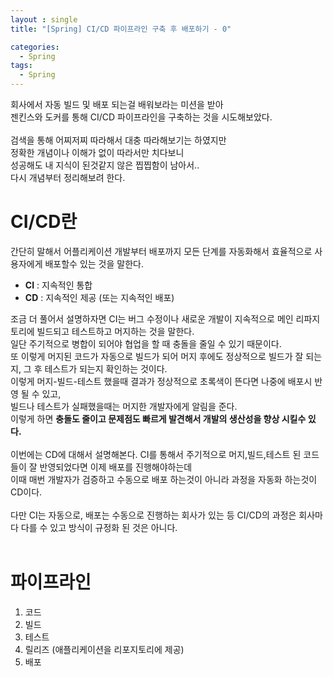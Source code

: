 ```yaml
---
layout : single
title: "[Spring] CI/CD 파이프라인 구축 후 배포하기 - 0"

categories:
  - Spring
tags:
  - Spring
---
```


회사에서 자동 빌드 및 배포 되는걸 배워보라는 미션을 받아<br>젠킨스와 도커를 통해 CI/CD 파이프라인을 구축하는 것을 시도해보았다.<br><br>검색을 통해 어찌저찌 따라해서 대충 따라해보기는 하였지만<br>정확한 개념이나 이해가 없이 따라서만 치다보니<br>성공해도 내 지식이 된것같지 않은 찝찝함이 남아서..<br>다시 개념부터 정리해보려 한다.

# CI/CD란
간단히 말해서 어플리케이션 개발부터 배포까지 모든 단계를 자동화해서 효율적으로 사용자에게 배포할수 있는 것을 말한다.<br>

 - **CI** : 지속적인 통합
 - **CD** : 지속적인 제공 (또는 지속적인 배포)

조금 더 풀어서 설명하자면 CI는 버그 수정이나 새로운 개발이 지속적으로 메인 리파지토리에 빌드되고 테스트하고 머지하는 것을 말한다.<br> 일단 주기적으로 병합이 되어야 협업을 할 때 충돌을 줄일 수 있기 때문이다.<br> 또 이렇게 머지된 코드가 자동으로 빌드가 되어 머지 후에도 정상적으로 빌드가 잘 되는지, 그 후 테스트가 되는지 확인하는 것이다.<br> 이렇게 머지-빌드-테스트 했을때 결과가 정상적으로 초록색이 뜬다면 나중에 배포시 반영 될 수 있고,<br>빌드나 테스트가 실패했을때는 머지한 개발자에게 알림을 준다.<br> 이렇게 하면 **충돌도 줄이고 문제점도 빠르게 발견해서 개발의 생산성을 향상 시킬수 있다.**<br><br>이번에는 CD에 대해서 설명해본다. CI를 통해서 주기적으로 머지,빌드,테스트 된 코드들이 잘 반영되었다면 이제 배포를 진행해야하는데<br>이때 매번 개발자가 검증하고 수동으로 배포 하는것이 아니라 과정을 자동화 하는것이 CD이다.<br><br>다만 CI는 자동으로, 배포는 수동으로 진행하는 회사가 있는 등 CI/CD의 과정은 회사마다 다를 수 있고 방식이 규정화 된 것은 아니다. <br><br>

# 파이프라인

 1. 코드
 2. 빌드
 3. 테스트
 4. 릴리즈 (애플리케이션을 리포지토리에 제공)
 5. 배포
